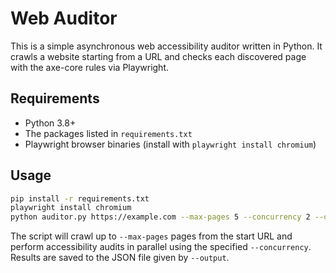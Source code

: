 # Web Auditor

This is a simple asynchronous web accessibility auditor written in Python. It crawls a website starting from a URL and checks each discovered page with the axe-core rules via Playwright.

## Requirements

- Python 3.8+
- The packages listed in `requirements.txt`
- Playwright browser binaries (install with `playwright install chromium`)

## Usage

```bash
pip install -r requirements.txt
playwright install chromium
python auditor.py https://example.com --max-pages 5 --concurrency 2 --output results.json
```

The script will crawl up to `--max-pages` pages from the start URL and perform accessibility audits in parallel using the specified `--concurrency`. Results are saved to the JSON file given by `--output`.
